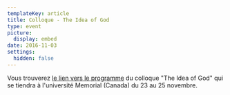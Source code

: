 ```yaml
---
templateKey: article
title: Colloque - The Idea of God
type: event
picture:
  display: embed
date: 2016-11-03
settings:
  hidden: false
---
```

Vous trouverez [le lien vers le programme](https://drive.google.com/file/d/0B6ITBS-PfcNJQUNGYm5ZN0Iwb2RCSWJhU2VmOC11ZW1vdnRF/view?usp=sharing) du colloque "The Idea of God" qui se tiendra à l'université Memorial (Canada) du 23 au 25 novembre.